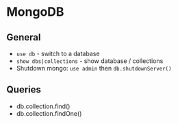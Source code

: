 # MongoDB

## General
* `use db` - switch to a database
* `show dbs|collections` - show database / collections
* Shutdown mongo: `use admin` then `db.shutdownServer()`

## Queries
* db.collection.find()
* db.collection.findOne()
